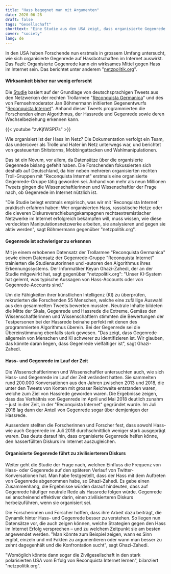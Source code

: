 ```yaml
---
title: "Hass begegnet man mit Argumenten"
date: 2020-06-28
draft: false
tags: "Gesellschaft"
shorttext: "Eine Studie aus den USA zeigt, dass organisierte Gegenrede gegen Hassbeiträge in sozialen Medien wirken kann."
cover: "society"
lang: de
---
```


In den USA haben Forschende nun erstmals in grossem Umfang untersucht, wie sich organisierte Gegenrede auf Hassbotschaften im Internet auswirkt. Das Fazit: Organisierte Gegenrede kann ein wirksames Mittel gegen Hass im Internet sein. Das berichtet unter anderem "[netzpolitik.org](https://netzpolitik.org/2020/reconquista-internet-neue-studie-zeigt-wirksamkeit-von-gegenrede-im-netz/?fbclid=IwAR2NPDG4d64Fe43FPQ6lk2G7VNWe9ihGJG_L6oEi2tyzIW9FuZR6nRENp2w "Neue Studie zeigt Wirksamkeit von Gegenrede im Netz")".

#### Wirksamkeit bisher nur wenig erforscht

Die [Studie](/static/downloads/2006.01974.pdf "Countering hate on social media: Large scale classification of hate and counter speech") basiert auf der Grundlage von deutschsprachigen Tweets aus den Netzwerken der rechten Trollarmee "[Reconquista Germanica](https://www.das-nettz.de/glossar/reconquista-germanica "RECONQUISTA GERMANICA")" und des von Fernsehmoderator Jan Böhmermann initiierten Gegenentwurfs "[Reconquista Internet](https://twitter.com/ReconquistaNetz "Reconquista Internet")". Anhand dieser Tweets programmierten die Forschenden einen Algorithmus, der Hassrede und Gegenrede sowie deren Wechselbeziehung erkennen kann.

{{< youtube "zvKjfWSPI7s" >}}

Wie organisiert ist der Hass im Netz? Die Dokumentation verfolgt ein Team, das undercover als Trolle und Hater im Netz unterwegs war, und berichtet von gesteuerten Shitstorms, Mobbingattacken und Wahlmanipulationen.

Das ist ein Novum, vor allem, da Datensätze über die organisierte Gegenrede bislang gefehlt haben. Die Forschenden fokussierten sich deshalb auf Deutschland, da hier neben mehreren organisierten rechten Troll-Gruppen mit "Reconquista Internet" erstmals eine organisierte Gegenrede-Gruppe tätig geworden sei. Anhand von mehr als neun Millionen Tweets gingen die Wissenschaftlerinnen und Wissenschaftler der Frage nach, ob Gegenrede im Internet nützlich ist.

"Die Studie belegt erstmals empirisch, was wir mit 'Reconquista Internet' praktisch erfahren haben: Wer organisierten Hass, rassistische Hetze oder die cleveren Diskursverschiebungskampagnen rechtsextremistischer Netzwerke im Internet erfolgreich bekämpfen will, muss wissen, wie diese verdeckten Manipulationsnetzwerke arbeiten, sie analysieren und gegen sie aktiv werden", sagt Böhmermann gegenüber "netzpolitik.org".

#### Gegenrede ist schwieriger zu erkennen

Mit je einem erhobenen Datensatz der Trollarmee "Reconquista Germanica" sowie einem Datensatz der Gegenrede-Gruppe "Reconquista Internet" trainierten die Studienautorinnen und -autoren den Algorithmus ihres Erkennungssystems. Der Informatiker Keyan Ghazi-Zahedi, der an der Studie mitgewirkt hat, sagt gegenüber "netzpolitik.org": "Unser KI-System hat gelernt, was typische Aussagen von Hass-Accounts oder von Gegenrede-Accounts sind."

Um die Fähigkeiten ihrer künstlichen Intelligenz (KI) zu überprüfen, rekrutierten die Forschenden 55 Menschen, welche eine zufällige Auswahl aus den gesammelten Tweets bewerten mussten. Neutrale Inhalte bildeten die Mitte der Skala, Gegenrede und Hassrede die Extreme. Gemäss den Wissenschaftlerinnen und Wissenschaftlern stimmten die Bewertungen der Testpersonen bei der Hassrede beinahe perfekt mit denen des programmierten Algorithmus überein. Bei der Gegenrede sei die Übereinstimmung ebenfalls stark gewesen. "Das zeigt, dass Gegenrede allgemein von Menschen und KI schwerer zu identifizieren ist. Wir glauben, das könnte daran liegen, dass Gegenrede vielfältiger ist", sagt Ghazi-Zahedi.

#### Hass- und Gegenrede im Lauf der Zeit

Die Wissenschaftlerinnen und Wissenschaftler untersuchten auch, wie sich Hass- und Gegenrede im Lauf der Zeit verändert hatten. Sie sammelten rund 200.000 Konversationen aus den Jahren zwischen 2013 und 2018, die unter den Tweets von Konten mit grosser Reichweite entstanden waren, welche zum Ziel von Hassrede geworden waren. Die Ergebnisse zeigen, dass das Verhältnis von Gegenrede im April und Mai 2018 deutlich zunahm – just in der Zeit, in der "Reconquista Internet" gegründet wurde. Im Juli 2018 lag dann der Anteil von Gegenrede sogar über demjenigen der Hassrede.

Ausserdem stellten die Forscherinnen und Forscher fest, dass sowohl Hass- wie auch Gegenrede im Juli 2018 durchschnittlich weniger stark ausgeprägt waren. Das deute darauf hin, dass organisierte Gegenrede helfen könne, den hasserfüllten Diskurs im Internet auszugleichen.

#### Organisierte Gegenrede führt zu zivilisierterem Diskurs

Weiter geht die Studie der Frage nach, welchen Einfluss die Frequenz von Hass- oder Gegenrede auf den späteren Verlauf von Twitter-Konversationen hat. Man habe festgestellt, dass der Hass mit dem Auftreten von Gegenrede abgenommen habe, so Ghazi-Zahedi. Es gebe einen Zusammenhang, die Ergebnisse würden darauf hindeuten, dass auf Gegenrede häufiger neutrale Rede als Hassrede folgen würde. Gegenrede sei anscheinend effektiver darin, einen zivilisierteren Diskurs herbeizuführen, wenn sie organisiert sei.

Die Forscherinnen und Forscher hoffen, dass ihre Arbeit dazu beiträgt, die Dynamik hinter Hass- und Gegenrede besser zu verstehen. So liegen nun Datensätze vor, die auch zeigen können, welche Strategien gegen den Hass im Internet Erfolg versprechen – und zu welchem Zeitpunkt sie am besten angewendet werden. "Man könnte zum Beispiel zeigen, wann es Sinn ergibt, einzeln und mit Fakten zu argumentieren oder wann man besser zu zehnt dagegenhält und die Konfrontation sucht", sagt Ghazi-Zahedi.

"Womöglich könnte dann sogar die Zivilgesellschaft in den stark polarisierten USA vom Erfolg von Reconquista Internet lernen", bilanziert "netzpolitik.org".
